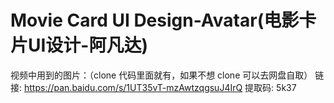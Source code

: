 # Movie Card UI Design-Avatar(电影卡片UI设计-阿凡达)

视频中用到的图片：（clone 代码里面就有，如果不想 clone 可以去网盘自取）
链接: https://pan.baidu.com/s/1UT35vT-mzAwtzqgsuJ4IrQ 提取码: 5k37

